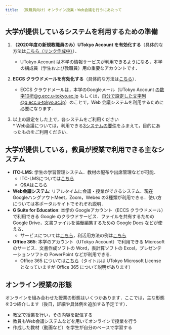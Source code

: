 ```yaml
---
title: （教職員向け）オンライン授業・Web会議を行うにあたって
---
```


## 大学が提供しているシステムを利用するための準備

  1. **（2020年度の新規教職員のみ）UTokyo Account を有効化する**（具体的な方法は<a href="" target="_blank">こちら（リンク作成中）</a>）．  
     * UTokyo Account は本学の情報サービスが利用できるようになる，本学の構成員（学生および教職員）用の重要なアカウントです． 
	 
	 
  1. **ECCS クラウドメールを有効化する**（具体的な方法は<a href="https://hwb.ecc.u-tokyo.ac.jp/wp/literacy/email/initialize/" target="_blank">こちら</a>）．  
     * ECCS クラウドメールは，本学のGoogleメール（UTokyo Account の数字10桁@g.ecc.u-tokyo.ac.jp もしくは，自分で設定した文字列@g.ecc.u-tokyo.ac.jp）のことで，Web 会議システムを利用するために必要になります．  
  
  1. 以上の設定をした上で，各システムをご利用ください  
    * Web会議については，利用できる<a href="compare">3システムの要件</a>をふまえて，目的にあったものをご利用ください．


## 大学が提供している，教員が授業で利用できる主なシステム  
  * **ITC-LMS**: 学生の学習管理システム．教材の配布や出席管理などが可能．
    * ITC-LMSについては<a href="https://www.ecc.u-tokyo.ac.jp/itc-lms/index.html" target="_blank">こちら</a>
    * Q&Aは<a href="https://www.ecc.u-tokyo.ac.jp/itc-lms/faq.html" target="_blank">こちら</a>
  * **Web会議システム**: リアルタイムに会議・授業ができるシステム．現在 GoogleハングアウトMeet，Zoom，Webex の3種類が利用できる．使い方については本ポータルサイトでそれぞれ説明．
  * **G Suite for Education**: 本学の Googleアカウント（ECCS クラウドメール）で利用できる Google のクラウドサービス．ファイルを共有するための Google Drive，文書ファイルを協働編集するための Google Docs などが使える．
    * サービスについては<a href="https://www.ecc.u-tokyo.ac.jp/announcement/2017/04/26_2495.html" target="_blank">こちら</a>，利活用方法の例は<a href="http://www.itc.u-tokyo.ac.jp/DigitalLife/perFile/12_ec_gakusei-cloud.pdf" target="_blank">こちら</a>  
  * **Office 365**: 本学のアカウント（UTokyo Account）で利用できる Microsoft のサービス．文書作成ソフトの Word，表計算ソフトの Excel，プレゼンテーションソフトの PowerPoint などが利用できる．
    * Office 365 については<a href="https://www.u-tokyo.ac.jp/adm/dics/ja/mslicense.html" target="_blank">こちら</a>（タイトルは UTokyo Microsoft License となっていますが Office 365 について説明があります）


## オンライン授業の形態  
オンラインを組み合わせた授業の形態はいくつかあります．ここでは，主な形態を3つ紹介します（後日，詳細や具体例を追加する予定です）．

  * 教室で授業を行い，その内容を配信する  
  * 教員もWeb会議システムなどを用いてオンラインで授業を行う  
  * 作成した教材（動画など）を学生が自分のペースで学習する  



